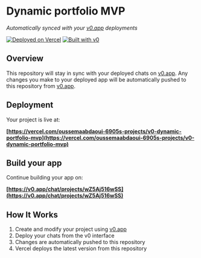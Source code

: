 # Dynamic portfolio MVP

*Automatically synced with your [v0.app](https://v0.app) deployments*

[![Deployed on Vercel](https://img.shields.io/badge/Deployed%20on-Vercel-black?style=for-the-badge&logo=vercel)](https://vercel.com/oussemaabdaoui-6905s-projects/v0-dynamic-portfolio-mvp)
[![Built with v0](https://img.shields.io/badge/Built%20with-v0.app-black?style=for-the-badge)](https://v0.app/chat/projects/wZ5Aj516wSS)

## Overview

This repository will stay in sync with your deployed chats on [v0.app](https://v0.app).
Any changes you make to your deployed app will be automatically pushed to this repository from [v0.app](https://v0.app).

## Deployment

Your project is live at:

**[https://vercel.com/oussemaabdaoui-6905s-projects/v0-dynamic-portfolio-mvp](https://vercel.com/oussemaabdaoui-6905s-projects/v0-dynamic-portfolio-mvp)**

## Build your app

Continue building your app on:

**[https://v0.app/chat/projects/wZ5Aj516wSS](https://v0.app/chat/projects/wZ5Aj516wSS)**

## How It Works

1. Create and modify your project using [v0.app](https://v0.app)
2. Deploy your chats from the v0 interface
3. Changes are automatically pushed to this repository
4. Vercel deploys the latest version from this repository
